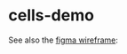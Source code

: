 # cells-demo

See also the [figma wireframe](https://www.figma.com/file/cro6Xh37fvUa7HMWUBWHeK/Untitled?node-id=2%3A2):
